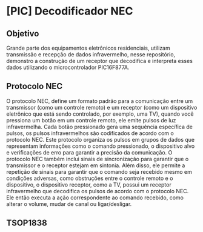 # [PIC] Decodificador NEC
## Objetivo
Grande parte dos equipamentos eletrônicos residenciais, utilizam transmissão e recepção de dados infravermelho, nesse repositório, demonstro a construção de um receptor que decodifica e interpreta esses dados utilizando o microcontrolador PIC16F877A.
## Protocolo NEC
O protocolo NEC, define um formato padrão para a comunicação entre um transmissor (como um controle remoto) e um receptor (como um dispositivo eletrônico que está sendo controlado, por exemplo, uma TV), quando você pressiona um botão em um controle remoto, ele emite pulsos de luz infravermelha. Cada botão pressionado gera uma sequência específica de pulsos, os pulsos infravermelhos são codificados de acordo com o protocolo NEC. Este protocolo organiza os pulsos em grupos de dados que representam informações como o comando pressionado, o dispositivo alvo e verificações de erro para garantir a precisão da comunicação.
O protocolo NEC também inclui sinais de sincronização para garantir que o transmissor e o receptor estejam em sintonia. Além disso, ele permite a repetição de sinais para garantir que o comando seja recebido mesmo em condições adversas, como obstruções entre o controle remoto e o dispositivo, o dispositivo receptor, como a TV, possui um receptor infravermelho que decodifica os pulsos de acordo com o protocolo NEC. Ele então executa a ação correspondente ao comando recebido, como alterar o volume, mudar de canal ou ligar/desligar.
## TSOP1838
